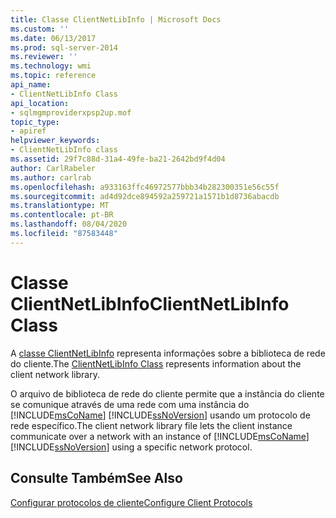 ```yaml
---
title: Classe ClientNetLibInfo | Microsoft Docs
ms.custom: ''
ms.date: 06/13/2017
ms.prod: sql-server-2014
ms.reviewer: ''
ms.technology: wmi
ms.topic: reference
api_name:
- ClientNetLibInfo Class
api_location:
- sqlmgmproviderxpsp2up.mof
topic_type:
- apiref
helpviewer_keywords:
- ClientNetLibInfo class
ms.assetid: 29f7c88d-31a4-49fe-ba21-2642bd9f4d04
author: CarlRabeler
ms.author: carlrab
ms.openlocfilehash: a933163ffc46972577bbb34b282300351e56c55f
ms.sourcegitcommit: ad4d92dce894592a259721a1571b1d8736abacdb
ms.translationtype: MT
ms.contentlocale: pt-BR
ms.lasthandoff: 08/04/2020
ms.locfileid: "87583448"
---
```

# <a name="clientnetlibinfo-class"></a><span data-ttu-id="daedd-102">Classe ClientNetLibInfo</span><span class="sxs-lookup"><span data-stu-id="daedd-102">ClientNetLibInfo Class</span></span>
  <span data-ttu-id="daedd-103">A [classe ClientNetLibInfo](clientnetlibinfo-class.md) representa informações sobre a biblioteca de rede do cliente.</span><span class="sxs-lookup"><span data-stu-id="daedd-103">The [ClientNetLibInfo Class](clientnetlibinfo-class.md) represents information about the client network library.</span></span>  
  
 <span data-ttu-id="daedd-104">O arquivo de biblioteca de rede do cliente permite que a instância do cliente se comunique através de uma rede com uma instância do [!INCLUDE[msCoName](../../../includes/msconame-md.md)] [!INCLUDE[ssNoVersion](../../../includes/ssnoversion-md.md)] usando um protocolo de rede específico.</span><span class="sxs-lookup"><span data-stu-id="daedd-104">The client network library file lets the client instance communicate over a network with an instance of [!INCLUDE[msCoName](../../../includes/msconame-md.md)] [!INCLUDE[ssNoVersion](../../../includes/ssnoversion-md.md)] using a specific network protocol.</span></span>  
  
## <a name="see-also"></a><span data-ttu-id="daedd-105">Consulte Também</span><span class="sxs-lookup"><span data-stu-id="daedd-105">See Also</span></span>  
 [<span data-ttu-id="daedd-106">Configurar protocolos de cliente</span><span class="sxs-lookup"><span data-stu-id="daedd-106">Configure Client Protocols</span></span>](https://technet.microsoft.com/library/ms181035.aspx)  
  
  
